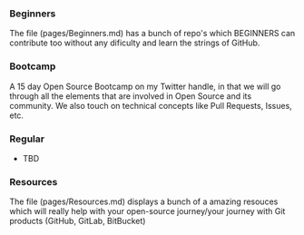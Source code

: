 ### Beginners
The file (pages/Beginners.md) has a bunch of repo's which BEGINNERS can contribute too without any dificulty and learn the strings of GitHub.

### Bootcamp
A 15 day Open Source Bootcamp on my Twitter handle, in that we will go through all the elements that are involved in Open Source and its community. We also touch on technical concepts like Pull Requests, Issues, etc.

### Regular
- TBD

### Resources
The file (pages/Resources.md) displays a bunch of a amazing resouces which will really help with your open-source journey/your journey with Git products (GitHub, GitLab, BitBucket)

